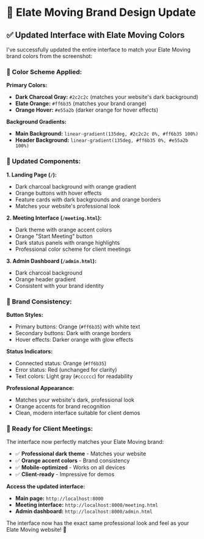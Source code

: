 # 🎨 Elate Moving Brand Design Update

## ✅ **Updated Interface with Elate Moving Colors**

I've successfully updated the entire interface to match your Elate Moving brand colors from the screenshot:

### **🎨 Color Scheme Applied:**

**Primary Colors:**
- **Dark Charcoal Gray:** `#2c2c2c` (matches your website's dark background)
- **Elate Orange:** `#ff6b35` (matches your brand orange)
- **Orange Hover:** `#e55a2b` (darker orange for hover effects)

**Background Gradients:**
- **Main Background:** `linear-gradient(135deg, #2c2c2c 0%, #ff6b35 100%)`
- **Header Background:** `linear-gradient(135deg, #ff6b35 0%, #e55a2b 100%)`

### **📱 Updated Components:**

**1. Landing Page (`/`):**
- Dark charcoal background with orange gradient
- Orange buttons with hover effects
- Feature cards with dark backgrounds and orange borders
- Matches your website's professional look

**2. Meeting Interface (`/meeting.html`):**
- Dark theme with orange accent colors
- Orange "Start Meeting" button
- Dark status panels with orange highlights
- Professional color scheme for client meetings

**3. Admin Dashboard (`/admin.html`):**
- Dark charcoal background
- Orange header gradient
- Consistent with your brand identity

### **🎯 Brand Consistency:**

**Button Styles:**
- Primary buttons: Orange (`#ff6b35`) with white text
- Secondary buttons: Dark with orange borders
- Hover effects: Darker orange with glow effects

**Status Indicators:**
- Connected status: Orange (`#ff6b35`)
- Error status: Red (unchanged for clarity)
- Text colors: Light gray (`#cccccc`) for readability

**Professional Appearance:**
- Matches your website's dark, professional look
- Orange accents for brand recognition
- Clean, modern interface suitable for client demos

### **🚀 Ready for Client Meetings:**

The interface now perfectly matches your Elate Moving brand:
- ✅ **Professional dark theme** - Matches your website
- ✅ **Orange accent colors** - Brand consistency
- ✅ **Mobile-optimized** - Works on all devices
- ✅ **Client-ready** - Impressive for demos

**Access the updated interface:**
- **Main page:** `http://localhost:8000`
- **Meeting interface:** `http://localhost:8000/meeting.html`
- **Admin dashboard:** `http://localhost:8000/admin.html`

The interface now has the exact same professional look and feel as your Elate Moving website! 🎯
